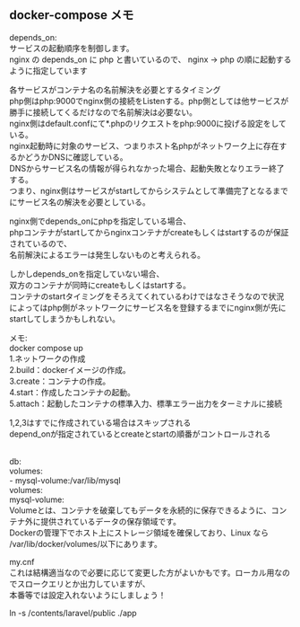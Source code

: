 ## docker-compose メモ
depends_on:<br>
サービスの起動順序を制御します。<br>
nginx の depends_on に php と書いているので、 nginx → php の順に起動するように指定しています<br>

各サービスがコンテナ名の名前解決を必要とするタイミング<br>
php側はphp:9000でnginx側の接続をListenする。php側としては他サービスが勝手に接続してくるだけなので名前解決は必要ない。<br>
nginx側はdefault.confにて*.phpのリクエストをphp:9000に投げる設定をしている。<br>
nginx起動時に対象のサービス、つまりホスト名phpがネットワーク上に存在するかどうかDNSに確認している。<br>
DNSからサービス名の情報が得られなかった場合、起動失敗となりエラー終了する。<br>
つまり、nginx側はサービスがstartしてからシステムとして準備完了となるまでにサービス名の解決を必要としている。<br>

nginx側でdepends_onにphpを指定している場合、<br>
phpコンテナがstartしてからnginxコンテナがcreateもしくはstartするのが保証されているので、<br>
名前解決によるエラーは発生しないものと考えられる。<br>

しかしdepends_onを指定していない場合、<br>
双方のコンテナが同時にcreateもしくはstartする。<br>
コンテナのstartタイミングをそろえてくれているわけではなさそうなので状況によってはphp側がネットワークにサービス名を登録するまでにnginx側が先にstartしてしまうかもしれない。<br>

メモ:<br>
docker compose up<br>
1.ネットワークの作成<br>
2.build：dockerイメージの作成。<br>
3.create：コンテナの作成。<br>
4.start：作成したコンテナの起動。<br>
5.attach：起動したコンテナの標準入力、標準エラー出力をターミナルに接続<br>

1,2,3はすでに作成されている場合はスキップされる<br>
depend_onが指定されているとcreateとstartの順番がコントロールされる<br>

<br>
  db:    <br>
    volumes:<br>
      - mysql-volume:/var/lib/mysql<br>
volumes:<br>
  mysql-volume:<br>
Volumeとは、コンテナを破棄してもデータを永続的に保存できるように、コンテナ外に提供されているデータの保存領域です。<br>
Dockerの管理下でホスト上にストレージ領域を確保しており、Linux なら /var/lib/docker/volumes/以下にあります。<br>

my.cnf<br>
これは結構適当なので必要に応じて変更した方がよいかもです。ローカル用なのでスロークエリとか出力していますが、<br>
本番等では設定入れないようにしましょう！<br>

ln -s /contents/laravel/public ./app<br>